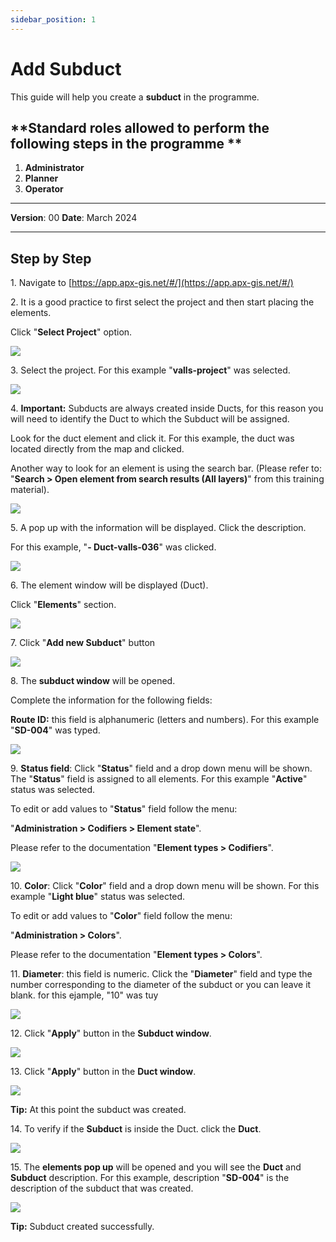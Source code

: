```yaml
---
sidebar_position: 1
---
```


# Add Subduct

This guide will help you create a **subduct** in the programme.

## **Standard roles allowed to perform the following steps in the programme **

1.	**Administrator**
2.  **Planner**
3. **Operator**

------------

**Version**: 00
**Date**: March 2024

------------
## **Step by Step**

1\. Navigate to [https://app.apx-gis.net/#/](https://app.apx-gis.net/#/)


2\. It is a good practice to first select the project and then start placing the elements.

Click "**Select Project**" option.

![](https://ajeuwbhvhr.cloudimg.io/colony-recorder.s3.amazonaws.com/files/2024-01-31/81278c93-6b05-4da0-91b2-1f7229ef9fe3/ascreenshot.jpeg?tl_px=0,0&br_px=825,461&force_format=png&width=826&wat_scale=73&wat=1&wat_opacity=1&wat_gravity=northwest&wat_url=https://colony-recorder.s3.amazonaws.com/images/watermarks/14B8A6_standard.png&wat_pad=347,-2)


3\. Select the project. For this example "**valls-project**" was selected.

![](https://ajeuwbhvhr.cloudimg.io/colony-recorder.s3.amazonaws.com/files/2024-01-31/b651a150-3ca4-421a-8850-6c93d84ac4d6/ascreenshot.jpeg?tl_px=0,0&br_px=825,461&force_format=png&width=826&wat_scale=73&wat=1&wat_opacity=1&wat_gravity=northwest&wat_url=https://colony-recorder.s3.amazonaws.com/images/watermarks/14B8A6_standard.png&wat_pad=342,131)


4\. **Important:** Subducts are always created inside Ducts, for this reason you will need to identify the Duct to which the Subduct will be assigned.

Look for the duct element and click it. For this example, the duct was located directly from the map and clicked. 

Another way to look for an element is using the search bar. (Please refer to: "**Search &gt; Open element from search results (All layers)**" from this training material).

![](https://ajeuwbhvhr.cloudimg.io/colony-recorder.s3.amazonaws.com/files/2024-01-31/20710a31-8588-4d66-a73e-559d796b3999/ascreenshot.jpeg?tl_px=0,0&br_px=961,549&force_format=png&width=983&wat_scale=87&wat=1&wat_opacity=1&wat_gravity=northwest&wat_url=https://colony-recorder.s3.amazonaws.com/images/watermarks/14B8A6_standard.png&wat_pad=374,223)


5\. A pop up with the information will be displayed.  Click the description.

For this example, "**- Duct-valls-036**" was clicked.

![](https://ajeuwbhvhr.cloudimg.io/colony-recorder.s3.amazonaws.com/files/2024-01-31/a4202cab-208b-456d-8227-dbe9ae30ac8d/ascreenshot.jpeg?tl_px=0,0&br_px=825,461&force_format=png&width=826&wat_scale=73&wat=1&wat_opacity=1&wat_gravity=northwest&wat_url=https://colony-recorder.s3.amazonaws.com/images/watermarks/14B8A6_standard.png&wat_pad=287,152)


6\. The element window will be displayed (Duct).

Click "**Elements**" section.

![](https://ajeuwbhvhr.cloudimg.io/colony-recorder.s3.amazonaws.com/files/2024-01-31/723d6569-ef03-45e4-902e-12fe859083cb/ascreenshot.jpeg?tl_px=0,0&br_px=961,887&force_format=png&width=1120.0&wat=1&wat_opacity=1&wat_gravity=northwest&wat_url=https://colony-recorder.s3.amazonaws.com/images/watermarks/14B8A6_standard.png&wat_pad=65,495)


7\. Click "**Add new Subduct**" button

![](https://ajeuwbhvhr.cloudimg.io/colony-recorder.s3.amazonaws.com/files/2024-01-31/69e0c88b-a235-47ec-897d-3275f4399a0c/ascreenshot.jpeg?tl_px=0,269&br_px=961,818&force_format=png&width=983&wat_scale=87&wat=1&wat_opacity=1&wat_gravity=northwest&wat_url=https://colony-recorder.s3.amazonaws.com/images/watermarks/14B8A6_standard.png&wat_pad=87,249)


8\. The **subduct window** will be opened.

Complete the information for the following fields:

**Route ID:** this field is alphanumeric (letters and numbers). For this example "**SD-004**" was typed.

![](https://ajeuwbhvhr.cloudimg.io/colony-recorder.s3.amazonaws.com/files/2024-01-31/714fb72f-b34e-4156-9b22-a308f0fd1c66/user_cropped_screenshot.jpeg?tl_px=0,0&br_px=825,461&force_format=png&width=826&wat_scale=73&wat=1&wat_opacity=1&wat_gravity=northwest&wat_url=https://colony-recorder.s3.amazonaws.com/images/watermarks/14B8A6_standard.png&wat_pad=122,35)


9\. **Status field**: Click "**Status**" field and a drop down menu will be shown. The "**Status**" field is assigned to all elements. For this example "**Active**" status was selected.

To edit or add values to "**Status**" field follow the menu:

"**Administration &gt; Codifiers &gt; Element state**".

Please refer to the documentation "**Element types &gt; Codifiers**".

![](https://ajeuwbhvhr.cloudimg.io/colony-recorder.s3.amazonaws.com/files/2024-01-31/e1b784e1-4a3e-4927-bfd6-f7a7a017df4d/user_cropped_screenshot.jpeg?tl_px=0,81&br_px=854,562&force_format=png&width=860&wat_scale=76&wat=1&wat_opacity=1&wat_gravity=northwest&wat_url=https://colony-recorder.s3.amazonaws.com/images/watermarks/14B8A6_standard.png&wat_pad=486,214)


10\. **Color**: Click "**Color**" field and a drop down menu will be shown.  For this example "**Light blue**" status was selected.

To edit or add values to "**Color**" field follow the menu:

"**Administration &gt; Colors**".

Please refer to the documentation "**Element types &gt; Colors**".


11\. **Diameter**: this field is numeric.  Click the "**Diameter**" field and type the number corresponding to the diameter of the subduct or you can leave it blank. for this ejample, "10" was tuy

![](https://ajeuwbhvhr.cloudimg.io/colony-recorder.s3.amazonaws.com/files/2024-01-31/1bae22cd-2fa7-43b5-91dd-215d74b0c6a8/user_cropped_screenshot.jpeg?tl_px=0,0&br_px=961,549&force_format=png&width=983&wat_scale=87&wat=1&wat_opacity=1&wat_gravity=northwest&wat_url=https://colony-recorder.s3.amazonaws.com/images/watermarks/14B8A6_standard.png&wat_pad=111,243)


12\. Click "**Apply**" button in the **Subduct window**.

![](https://ajeuwbhvhr.cloudimg.io/colony-recorder.s3.amazonaws.com/files/2024-01-31/9ab23527-44b3-46d4-9672-14fc77d30dac/ascreenshot.jpeg?tl_px=0,0&br_px=961,887&force_format=png&width=1120.0&wat=1&wat_opacity=1&wat_gravity=northwest&wat_url=https://colony-recorder.s3.amazonaws.com/images/watermarks/14B8A6_standard.png&wat_pad=373,962)


13\. Click "**Apply**" button in the **Duct window**.

![](https://ajeuwbhvhr.cloudimg.io/colony-recorder.s3.amazonaws.com/files/2024-01-31/33981ebe-21f4-4b30-9546-89b858695308/ascreenshot.jpeg?tl_px=0,0&br_px=961,887&force_format=png&width=1120.0&wat=1&wat_opacity=1&wat_gravity=northwest&wat_url=https://colony-recorder.s3.amazonaws.com/images/watermarks/14B8A6_standard.png&wat_pad=334,968)


**Tip:** At this point the subduct was created.


14\. To verify if the **Subduct** is inside the Duct. click the **Duct**.

![](https://ajeuwbhvhr.cloudimg.io/colony-recorder.s3.amazonaws.com/files/2024-01-31/194a9852-19c5-40ab-97cd-246e2e1d5d25/ascreenshot.jpeg?tl_px=23,55&br_px=848,516&force_format=png&width=826&wat_scale=73&wat=1&wat_opacity=1&wat_gravity=northwest&wat_url=https://colony-recorder.s3.amazonaws.com/images/watermarks/14B8A6_standard.png&wat_pad=386,204)


15\. The **elements  pop up** will be opened and you will see the **Duct** and **Subduct** description. For this example, description "**SD-004**" is the description of the subduct that was created.

![](https://ajeuwbhvhr.cloudimg.io/colony-recorder.s3.amazonaws.com/files/2024-01-31/95e64a18-e5ca-443a-9c79-0ef79447c16b/ascreenshot.jpeg?tl_px=0,0&br_px=825,461&force_format=png&width=826&wat_scale=73&wat=1&wat_opacity=1&wat_gravity=northwest&wat_url=https://colony-recorder.s3.amazonaws.com/images/watermarks/14B8A6_standard.png&wat_pad=291,175)


**Tip:** Subduct created successfully.
